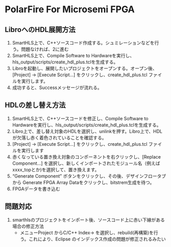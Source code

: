 # PolarFire For Microsemi FPGA

## LibroへのHDL展開方法
1. SmartHLS上で、C++ソースコード作成する。シュミレーションなどを行う。問題なければ、2に進む
2. SmartHLS上で、Compile Software to Hardwareを実行し、hls_output/scripts/create_hdl_plus.tclを生成する。
3. Libroを起動し、展開したいプロジェクトをオープンする。オープン後、[Project] → [Execute Script...] をクリックし、create_hdl_plus.tcl ファイルを実行します。
4. 成功すると、Successメッセージが流れる。

## HDLの差し替え方法
1. SmartHLS上で、C++ソースコードを修正し、Compile Software to Hardwareを実行し、hls_output/scripts/create_hdl_plus.tclを生成する。
2. Libro上で、差し替え対象のHDLを選択し、unlinkを押す。Libro上で、HDLが欠落し赤く着色されていることを確認する。
3. [Project] → [Execute Script...] をクリックし、create_hdl_plus.tcl ファイルを実行します
4. 赤くなっている置き換え対象のコンポーネントを右クリックし、[Replace Component…] を選択し、新しくインポートされたモジュール名（例えば xxxx_topとか)を選択して、置き換えます。
5.  “Generate Component” ボタンをクリックし、その後、デザインフロータブから Generate FPGA Array Dataをクリックし、bitstrem生成を待つ。
6. FPGAデータを書き込む


## 問題対応
1. smarthlsのプロジェクトをインポート後、ソースコード上に赤い下線がある場合の修正方法
     * メニューProject からC/C++ Index-> を選択し、rebuild(再構築)を行う。これにより、Eclipse のインデックス作成の問題が修正されるみたい


